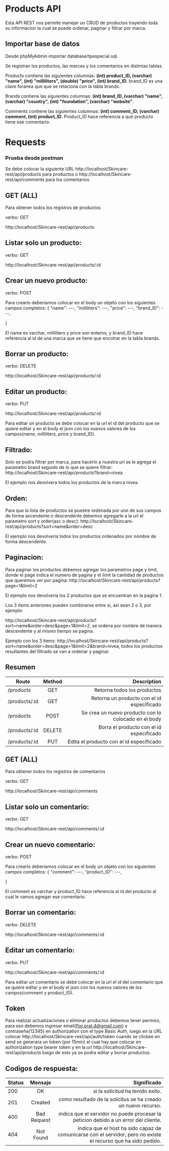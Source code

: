 
# Products API
Esta API REST nos permite manejar un CRUD de productos trayendo toda su informacion la cual se puede ordenar, paginar y filtrar por marca.

## Importar base de datos
Desde phpMyAdmin importar database/tpespecial.sql.

Se registran los productos, las marcas y los comentarios en distintas tablas.

Products contiene las siguientes columnas: **(int) product_ID, (varchar) "name", (int) "milliliters", (double) "price", (int) brand_ID**. brand_ID es una clave foranea que que se relaciona con la tabla brands.

Brands contiene las siguientes columnas: **(int) brand_ID, (varchar) "name", (varchar) "country", (int) "foundation", (varchar) "website"**.

Comments contiene las siguientes columnas: **(int) comment_ID, (varchar) comment, (int) product_ID**. Product_ID hace referencia a qué producto tiene ese comentario.



 
# Requests
### Prueba desde postman
Se debe colocar la siguiente URL http://localhost/Skincare-rest/api/products para productos o  http://localhost/Skincare-rest/api/comments para los comentarios

## GET (ALL)
Para obtener todos los registros de productos

verbo: GET

http://localhost/Skincare-rest/api/products

## Listar solo un producto:
verbo: GET

http://localhost/Skincare-rest/api/products/:id


## Crear un nuevo producto:
verbo: POST

Para crearlo deberiamos colocar en el body un objeto con los siguientes campos completos:
{
        "name": ---,
        "milliliters": ---,
        "price": ---,
        "brand_ID": ---,
        
}

El name es varchar, milliliters y price son enteros, y brand_ID hace referencia 
al id de una marca que se tiene que encotrar en la tabla brands.


## Borrar un producto:
verbo: DELETE

http://localhost/Skincare-rest/api/products/:id

## Editar un producto:
verbo: PUT

http://localhost/Skincare-rest/api/products/:id

Para editar un producto se debe colocar en la url el id del producto que se quiere editar y en el body el json con los nuevos valores de los campos(name, milliliters, price y brand_ID).


## Filtrado:
Solo se podra filtrar por marca, para hacerlo a nuestra url se le agrega el parametro
brand seguido de lo que se quiere filtrar:
http://localhost/Skincare-rest/api/products?brand=nivea

El ejemplo nos devolvera todos los productos de la marca nivea.

## Orden: 
Para que la lista de productos se puestre ordenada por uno de sus campos de forma ascendente
o descendente debemos agregarle a la url el parametro sort y order(asc o desc):
http://localhost/Skincare-rest/api/products?sort=name&order=desc

El ejemplo nos devolveria todos los productos ordenados por nombre de forma descendente.

## Paginacion:
Para paginar los productos debemos agregar los parametros page y limit, donde el page indica
el numero de pagina y el limit la cantidad de productos que queremos ver por pagina:
http://localhost/Skincare-rest/api/products?page=1&limit=2

El ejemplo nos devolveria los 2 productos que se encuentran en la pagina 1.


Los 3 items anteriores pueden combinarse entre si, asi sean 2 o 3, por ejemplo:

http://localhost/Skincare-rest/api/products?sort=name&order=desc&page=1&limit=2, se ordena
por nombre de manera descendente y al mismo tiempo se pagina.

Ejemplo con los 3 items: http://localhost/Skincare-rest/api/products?sort=name&order=desc&page=1&limit=2&brand=nivea, todos los productos
resultantes del filtrado se van a ordenar y paginar.
## Resumen
|Route		      | Method	  |   Description
|---------------|:---------:|-----------------------------------------------------:
|/products	    | GET	      | Retorna todos los productos
|/products/:id 	|GET	      | Retorna un producto con el id especificado
|/products	    |  POST	    |Se crea un nuevo producto con lo colocado en el body
|/products/:id	| DELETE	  |Borra el producto con el id especificado
|/products/:id	|  PUT	    | Edita el producto con el id especificado

## GET (ALL)
Para obtener todos los registros de comentarios

verbo: GET

http://localhost/Skincare-rest/api/comments

## Listar solo un comentario:
verbo: GET

http://localhost/Skincare-rest/api/comments/:id


## Crear un nuevo comentario:
verbo: POST

Para crearlo deberiamos colocar en el body un objeto con los siguientes campos completos:
{
        "comment": ---,
        "product_ID": ---,
        
}

El comment es varchar y product_ID hace referencia al id del producto al cual le vamos agregar ese comentario.


## Borrar un comentario:
verbo: DELETE

http://localhost/Skincare-rest/api/comments/:id

## Editar un comentario:
verbo: PUT

http://localhost/Skincare-rest/api/comments/:id

Para editar un comentario se debe colocar en la url el id del comentario que se quiere editar y en el body el json con los nuevos valores de los campos(comment y product_ID).


## Token
Para realizar actualizaciones o eliminar productos debemos tener permiso, para eso debemos ingresar email(flor.prat.4@gmail.com) y contraseña(12345) en authorization con el type Basic Auth, luego en la URL colocar http://localhost/Skincare-rest/api/auth/token cuando se clickee en send se generara un token (por 15min) el cual hay que colocar en authorization type bearer token y en la url http://localhost/Skincare-rest/api/products luego de esto ya se podra editar y borrar productos.


## Codigos de respuesta:
|Status| Mensaje    |Significado
|----  |:----------:|-----------------------------------------------------:
|200   |OK          | si la solicitud ha tenido exito.
|201   |Created     | como resultado de la solicitus se ha creado un nuevo recurso.
|400   | Bad Request| indica que el servidor no puede procesar la peticion debido a un error del cliente.
|404   |Not Found   |indica que el host ha sido capaz de comunicarse con el servidor, pero no existe el recurso que ha sido pedido.

